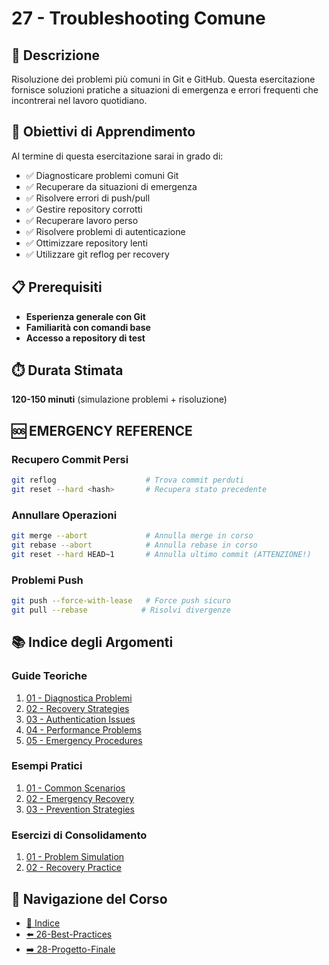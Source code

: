 # 27 - Troubleshooting Comune

## 📖 Descrizione

Risoluzione dei problemi più comuni in Git e GitHub. Questa esercitazione fornisce soluzioni pratiche a situazioni di emergenza e errori frequenti che incontrerai nel lavoro quotidiano.

## 🎯 Obiettivi di Apprendimento

Al termine di questa esercitazione sarai in grado di:

- ✅ Diagnosticare problemi comuni Git
- ✅ Recuperare da situazioni di emergenza
- ✅ Risolvere errori di push/pull
- ✅ Gestire repository corrotti
- ✅ Recuperare lavoro perso
- ✅ Risolvere problemi di autenticazione
- ✅ Ottimizzare repository lenti
- ✅ Utilizzare git reflog per recovery

## 📋 Prerequisiti

- **Esperienza generale con Git**
- **Familiarità con comandi base**
- **Accesso a repository di test**

## ⏱️ Durata Stimata

**120-150 minuti** (simulazione problemi + risoluzione)

## 🆘 **EMERGENCY REFERENCE**

### Recupero Commit Persi
```bash
git reflog                    # Trova commit perduti
git reset --hard <hash>       # Recupera stato precedente
```

### Annullare Operazioni
```bash
git merge --abort             # Annulla merge in corso
git rebase --abort            # Annulla rebase in corso
git reset --hard HEAD~1       # Annulla ultimo commit (ATTENZIONE!)
```

### Problemi Push
```bash
git push --force-with-lease   # Force push sicuro
git pull --rebase            # Risolvi divergenze
```

## 📚 Indice degli Argomenti

### Guide Teoriche
1. [01 - Diagnostica Problemi](./guide/01-diagnostica-problemi.md)
2. [02 - Recovery Strategies](./guide/02-recovery-strategies.md)
3. [03 - Authentication Issues](./guide/03-authentication-issues.md)
4. [04 - Performance Problems](./guide/04-performance-problems.md)
5. [05 - Emergency Procedures](./guide/05-emergency-procedures.md)

### Esempi Pratici
1. [01 - Common Scenarios](./esempi/01-common-scenarios.md)
2. [02 - Emergency Recovery](./esempi/02-emergency-recovery.md)
3. [03 - Prevention Strategies](./esempi/03-prevention-strategies.md)

### Esercizi di Consolidamento
1. [01 - Problem Simulation](./esercizi/01-problem-simulation.md)
2. [02 - Recovery Practice](./esercizi/02-recovery-practice.md)

## 🔄 Navigazione del Corso

- [📑 Indice](../README.md)
- [⬅️ 26-Best-Practices](../26-Best-Practices/README.md)
- [➡️ 28-Progetto-Finale](../28-Progetto-Finale/README.md)
